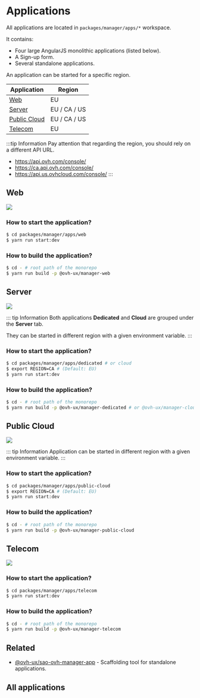 # Applications

All applications are located in `packages/manager/apps/*` workspace.

It contains:

- Four large AngularJS monolithic applications (listed below).
- A Sign-up form.
- Several standalone applications.

An application can be started for a specific region.

| Application                   | Region       |
| ----------------------------- | ------------ |
| [Web](#web)                   | EU           |
| [Server](#server)             | EU / CA / US |
| [Public Cloud](#public-cloud) | EU / CA / US |
| [Telecom](#telecom)           | EU           |

:::tip Information
Pay attention that regarding the region, you should rely on a different API URL.
- <https://api.ovh.com/console/>
- <https://ca.api.ovh.com/console/>
- <https://api.us.ovhcloud.com/console/>
:::

## Web

![](/playground/assets/img/control-panel-web.jpg)

### How to start the application?

```sh
$ cd packages/manager/apps/web
$ yarn run start:dev
```

### How to build the application?

```sh
$ cd - # root path of the monorepo
$ yarn run build -p @ovh-ux/manager-web
```

## Server

![](/playground/assets/img/control-panel-server.jpg)

::: tip Information
Both applications **Dedicated** and **Cloud** are grouped under the **Server**
tab.

They can be started in different region with a given environment variable.
:::

### How to start the application?

```sh
$ cd packages/manager/apps/dedicated # or cloud
$ export REGION=CA # (Default: EU)
$ yarn run start:dev
```

### How to build the application?

```sh
$ cd - # root path of the monorepo
$ yarn run build -p @ovh-ux/manager-dedicated # or @ovh-ux/manager-cloud
```

## Public Cloud

![](/playground/assets/img/control-panel-public-cloud.jpg)

::: tip Information
Application can be started in different region with a given environment variable.
:::

### How to start the application?

```sh
$ cd packages/manager/apps/public-cloud
$ export REGION=CA # (Default: EU)
$ yarn run start:dev
```

### How to build the application?

```sh
$ cd - # root path of the monorepo
$ yarn run build -p @ovh-ux/manager-public-cloud
```

## Telecom

![](/playground/assets/img/control-panel-telecom.jpg)

### How to start the application?

```sh
$ cd packages/manager/apps/telecom
$ yarn run start:dev
```

### How to build the application?

```sh
$ cd - # root path of the monorepo
$ yarn run build -p @ovh-ux/manager-telecom
```
## Related

- [@ovh-ux/sao-ovh-manager-app](https://github.com/ovh/manager/blob/develop/packages/manager/tools/sao-ovh-manager-app/README.md) - Scaffolding tool for standalone applications.

## All applications

<list-packages type="applications"/>

